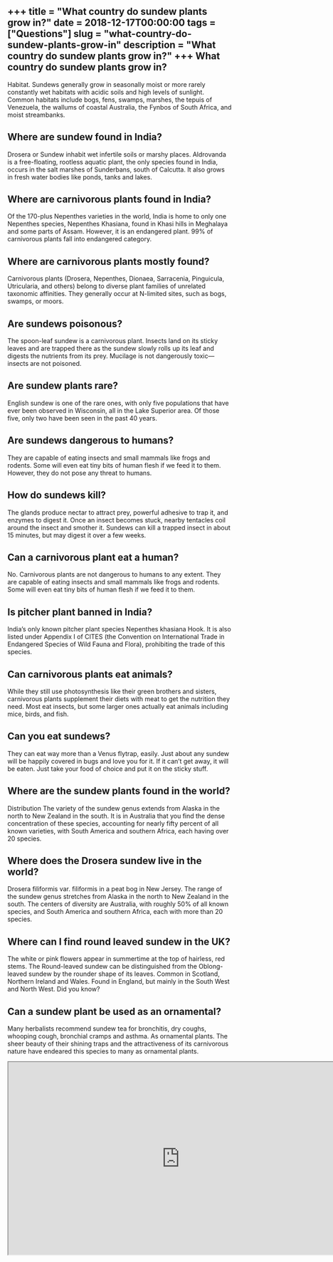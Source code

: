 +++
title = "What country do sundew plants grow in?"
date = 2018-12-17T00:00:00
tags = ["Questions"]
slug = "what-country-do-sundew-plants-grow-in"
description = "What country do sundew plants grow in?"
+++
What country do sundew plants grow in?
--------------------------------------

Habitat. Sundews generally grow in seasonally moist or more rarely constantly wet habitats with acidic soils and high levels of sunlight. Common habitats include bogs, fens, swamps, marshes, the tepuis of Venezuela, the wallums of coastal Australia, the Fynbos of South Africa, and moist streambanks.

Where are sundew found in India?
--------------------------------

Drosera or Sundew inhabit wet infertile soils or marshy places. Aldrovanda is a free-floating, rootless aquatic plant, the only species found in India, occurs in the salt marshes of Sunderbans, south of Calcutta. It also grows in fresh water bodies like ponds, tanks and lakes.

Where are carnivorous plants found in India?
--------------------------------------------

Of the 170-plus Nepenthes varieties in the world, India is home to only one Nepenthes species, Nepenthes Khasiana, found in Khasi hills in Meghalaya and some parts of Assam. However, it is an endangered plant. 99% of carnivorous plants fall into endangered category.

Where are carnivorous plants mostly found?
------------------------------------------

Carnivorous plants (Drosera, Nepenthes, Dionaea, Sarracenia, Pinguicula, Utricularia, and others) belong to diverse plant families of unrelated taxonomic affinities. They generally occur at N-limited sites, such as bogs, swamps, or moors.

Are sundews poisonous?
----------------------

The spoon-leaf sundew is a carnivorous plant. Insects land on its sticky leaves and are trapped there as the sundew slowly rolls up its leaf and digests the nutrients from its prey. Mucilage is not dangerously toxic—insects are not poisoned.

Are sundew plants rare?
-----------------------

English sundew is one of the rare ones, with only five populations that have ever been observed in Wisconsin, all in the Lake Superior area. Of those five, only two have been seen in the past 40 years.

Are sundews dangerous to humans?
--------------------------------

They are capable of eating insects and small mammals like frogs and rodents. Some will even eat tiny bits of human flesh if we feed it to them. However, they do not pose any threat to humans.

How do sundews kill?
--------------------

The glands produce nectar to attract prey, powerful adhesive to trap it, and enzymes to digest it. Once an insect becomes stuck, nearby tentacles coil around the insect and smother it. Sundews can kill a trapped insect in about 15 minutes, but may digest it over a few weeks.

Can a carnivorous plant eat a human?
------------------------------------

No. Carnivorous plants are not dangerous to humans to any extent. They are capable of eating insects and small mammals like frogs and rodents. Some will even eat tiny bits of human flesh if we feed it to them.

Is pitcher plant banned in India?
---------------------------------

India’s only known pitcher plant species Nepenthes khasiana Hook. It is also listed under Appendix I of CITES (the Convention on International Trade in Endangered Species of Wild Fauna and Flora), prohibiting the trade of this species.

Can carnivorous plants eat animals?
-----------------------------------

While they still use photosynthesis like their green brothers and sisters, carnivorous plants supplement their diets with meat to get the nutrition they need. Most eat insects, but some larger ones actually eat animals including mice, birds, and fish.

Can you eat sundews?
--------------------

They can eat way more than a Venus flytrap, easily. Just about any sundew will be happily covered in bugs and love you for it. If it can’t get away, it will be eaten. Just take your food of choice and put it on the sticky stuff.

Where are the sundew plants found in the world?
-----------------------------------------------

Distribution The variety of the sundew genus extends from Alaska in the north to New Zealand in the south. It is in Australia that you find the dense concentration of these species, accounting for nearly fifty percent of all known varieties, with South America and southern Africa, each having over 20 species.

Where does the Drosera sundew live in the world?
------------------------------------------------

Drosera filiformis var. filiformis in a peat bog in New Jersey. The range of the sundew genus stretches from Alaska in the north to New Zealand in the south. The centers of diversity are Australia, with roughly 50% of all known species, and South America and southern Africa, each with more than 20 species.

Where can I find round leaved sundew in the UK?
-----------------------------------------------

The white or pink flowers appear in summertime at the top of hairless, red stems. The Round-leaved sundew can be distinguished from the Oblong-leaved sundew by the rounder shape of its leaves. Common in Scotland, Northern Ireland and Wales. Found in England, but mainly in the South West and North West. Did you know?

Can a sundew plant be used as an ornamental?
--------------------------------------------

Many herbalists recommend sundew tea for bronchitis, dry coughs, whooping cough, bronchial cramps and asthma. As ornamental plants. The sheer beauty of their shining traps and the attractiveness of its carnivorous nature have endeared this species to many as ornamental plants.

<iframe allow="accelerometer; autoplay; clipboard-write; encrypted-media; gyroscope; picture-in-picture" allowfullscreen="" class="__youtube_prefs__  epyt-is-override  no-lazyload" data-no-lazy="1" data-origheight="433" data-origwidth="770" data-skipgform_ajax_framebjll="" height="433" id="_ytid_42676" loading="lazy" src="https://www.youtube.com/embed/yiBLaBLuvu8?enablejsapi=1&autoplay=0&cc_load_policy=0&cc_lang_pref=&iv_load_policy=1&loop=0&modestbranding=0&rel=1&fs=1&playsinline=0&autohide=2&theme=dark&color=red&controls=1&" title="YouTube player" width="770"></iframe>